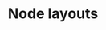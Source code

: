---
layout: default
title: Node layouts 
nav_order: 1
parent: XML files
grand_parent: Modding files
---